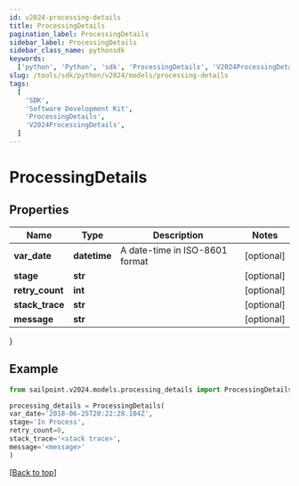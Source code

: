```yaml
---
id: v2024-processing-details
title: ProcessingDetails
pagination_label: ProcessingDetails
sidebar_label: ProcessingDetails
sidebar_class_name: pythonsdk
keywords:
  ['python', 'Python', 'sdk', 'ProcessingDetails', 'V2024ProcessingDetails']
slug: /tools/sdk/python/v2024/models/processing-details
tags:
  [
    'SDK',
    'Software Development Kit',
    'ProcessingDetails',
    'V2024ProcessingDetails',
  ]
---
```


# ProcessingDetails

## Properties

| Name            | Type         | Description                    | Notes      |
| --------------- | ------------ | ------------------------------ | ---------- |
| **var_date**    | **datetime** | A date-time in ISO-8601 format | [optional] |
| **stage**       | **str**      |                                | [optional] |
| **retry_count** | **int**      |                                | [optional] |
| **stack_trace** | **str**      |                                | [optional] |
| **message**     | **str**      |                                | [optional] |

}

## Example

```python
from sailpoint.v2024.models.processing_details import ProcessingDetails

processing_details = ProcessingDetails(
var_date='2018-06-25T20:22:28.104Z',
stage='In Process',
retry_count=0,
stack_trace='<stack trace>',
message='<message>'
)

```

[[Back to top]](#)
